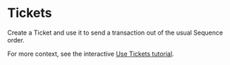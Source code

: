 # Tickets

Create a Ticket and use it to send a transaction out of the usual Sequence order.

For more context, see the interactive [Use Tickets tutorial](https://xrpl.org/use-tickets.html).
